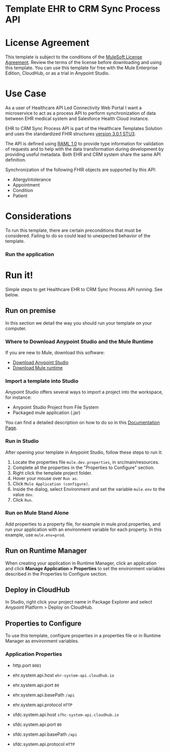 # Template EHR to CRM Sync Process API

# License Agreement 
This template is subject to the conditions of the [MuleSoft License Agreement](https://s3.amazonaws.com/templates-examples/AnypointTemplateLicense.pdf). Review the terms of the license before downloading and using this template. You can use this template for free with the Mule Enterprise Edition, CloudHub, or as a trial in Anypoint Studio. 

# Use Case

As a user of Healthcare API Led Connectivity Web Portal I want a microservice to act as a process API to perform synchronization of data between EHR medical system and Salesforce Health Cloud instance.

EHR to CRM Sync Process API is part of the Healthcare Templates Solution and uses the standardized FHIR structures [version 3.0.1 STU3](https://www.hl7.org/FHIR/index.html).

The API is defined using [RAML 1.0](http://raml.org/) to provide type information for validation of requests and to help with the data transformation during development by providing useful metadata.
Both EHR and CRM system share the same API definition.

Synchronization of the following FHIR objects are supported by this API:

 - AllergyIntolerance
 - Appointment
 - Condition
 - Patient

# Considerations

To run this template, there are certain preconditions that must be considered. Failing to do so could lead to unexpected behavior of the template.

### Run the application


# Run it!
Simple steps to get Healthcare EHR to CRM Sync Process API running.
See below.

## Run on premise
In this section we detail the way you should run your template on your computer.

### Where to Download Anypoint Studio and the Mule Runtime

If you are new to Mule, download this software:

- [Download Anypoint Studio](https://www.mulesoft.com/platform/studio)
- [Download Mule runtime](https://www.mulesoft.com/lp/dl/mule-esb-enterprise)

### Import a template into Studio
Anypoint Studio offers several ways to import a project into the workspace, for instance: 

- Anypoint Studio Project from File System
- Packaged mule application (.jar)

You can find a detailed description on how to do so in this [Documentation Page](https://docs.mulesoft.com/anypoint-studio/v/7.2/).

### Run in Studio

After opening your template in Anypoint Studio, follow these steps to run it:

1. Locate the properties file `mule.dev.properties`, in src/main/resources.
2. Complete all the properties in the "Properties to Configure" section.
3. Right click the template project folder.
4. Hover your mouse over `Run as`.
5. Click `Mule Application (configure)`.
6. Inside the dialog, select Environment and set the variable `mule.env` to the value `dev`.
7. Click `Run`.

### Run on Mule Stand Alone
Add properties to a property file, for example in mule.prod.properties, and run your application with an environment variable for each property. In this example, use `mule.env=prod`.

## Run on Runtime Manager
When creating your application in Runtime Manager, click an application and click **Manage Application > Properties** to set the environment variables described in the Properties to Configure section.

## Deploy in CloudHub
In Studio, right click your project name in Package Explorer and select Anypoint Platform > Deploy on CloudHub.

## Properties to Configure
To use this template, configure properties in a properties file or in Runtime Manager as environment variables.

### Application Properties

- http.port `8081`

- ehr.system.api.host `ehr-system-api.cloudhub.io`
- ehr.system.api.port `80`
- ehr.system.api.basePath `/api`
- ehr.system.api.protocol `HTTP`

- sfdc.system.api.host `sfhc-system-api.cloudhub.io`
- sfdc.system.api.port `80`
- sfdc.system.api.basePath `/api`
- sfdc.system.api.protocol `HTTP`
